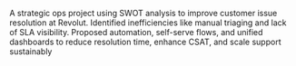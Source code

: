 
A strategic ops project using SWOT analysis to improve customer issue resolution at Revolut. Identified inefficiencies like manual triaging and lack of SLA visibility. Proposed  automation, self-serve flows, and unified dashboards to reduce resolution time, enhance CSAT, and scale support sustainably
